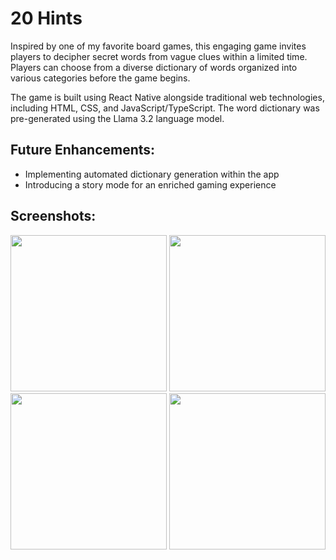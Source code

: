 # 20 Hints

Inspired by one of my favorite board games, this engaging game invites players to decipher secret words from vague clues within a limited time. Players can choose from a diverse dictionary of words organized into various categories before the game begins.

The game is built using React Native alongside traditional web technologies, including HTML, CSS, and JavaScript/TypeScript. The word dictionary was pre-generated using the Llama 3.2 language model.

## Future Enhancements:

- Implementing automated dictionary generation within the app
- Introducing a story mode for an enriched gaming experience

## Screenshots:

<img width="250px" src="https://github.com/user-attachments/assets/c9c99774-efa1-47da-afa4-62a4dda6c443"/>
<img width="250px" src="https://github.com/user-attachments/assets/ae512e8f-5106-47a2-bf22-c8ac9e064245"/>
<img width="250px" src="https://github.com/user-attachments/assets/a722829f-7fd7-452a-b771-d093f71c3f5a"/>
<img width="250px" src="https://github.com/user-attachments/assets/d0cdbb1e-2bdf-40ac-8297-6997e3c8f8bb"/>
